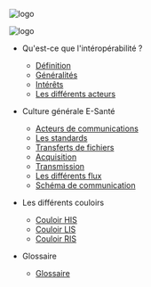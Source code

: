 ![logo](/images/logo_fortil.png ':class=logoSideBar')

![logo](/images/fortil_background_2.png ':class=logoSubSideBar')

* Qu'est-ce que l'intéropérabilité ?

  * [Définition](interop/interop_definition.md)
  * [Généralités](interop/interop_generalites.md)
  * [Intérêts](interop/interop_interets.md)
  * [Les différents acteurs](interop/interop_acteurs.md)

* Culture générale E-Santé
  * [Acteurs de communications](esante/esante_acteurs.md)
  * [Les standards](esante/esante_standards.md)
  * [Transferts de fichiers](esante/esante_transferts.md)
  * [Acquisition](esante/esante_acquisition.md)
  * [Transmission](esante/esante_transmission.md)
  * [Les différents flux](esante/esante_flux.md)
  * [Schéma de communication](esante/esante_schema.md)

* Les différents couloirs
  * [Couloir HIS](couloirs/couloir_his.md)
  * [Couloir LIS](couloirs/couloir_lis.md)
  * [Couloir RIS](couloirs/couloir_ris.md)

* Glossaire
  * [Glossaire](glossaire/glossaire.md)

